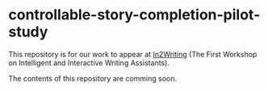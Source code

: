 # controllable-story-completion-pilot-study

This repository is for our work to appear at [In2Writing](https://in2writing.glitch.me/) (The First Workshop on Intelligent and Interactive Writing Assistants).

The contents of this repository are comming soon.
